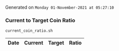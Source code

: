 Generated on `Monday 01-November-2021 at 05:27:10`

### Current to Target Coin Ratio
`current_coin_ratio.sh`

Date|Current|Target|Ratio
---|---|---|---
